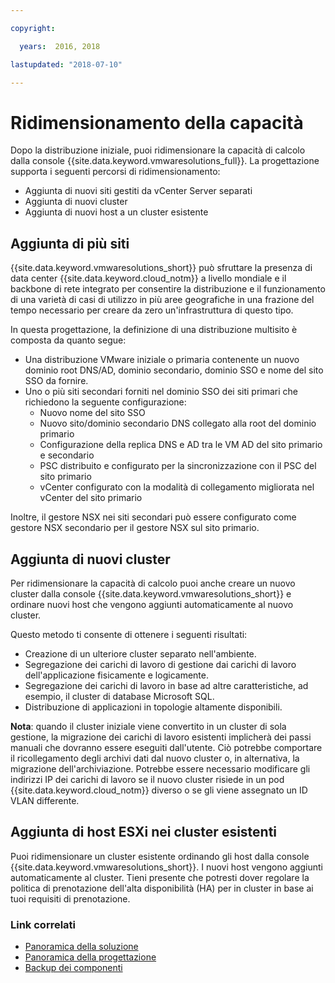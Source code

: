 ```yaml
---

copyright:

  years:  2016, 2018

lastupdated: "2018-07-10"

---
```


# Ridimensionamento della capacità

Dopo la distribuzione iniziale, puoi ridimensionare la capacità di calcolo dalla console {{site.data.keyword.vmwaresolutions_full}}. La progettazione supporta i seguenti percorsi di ridimensionamento:
* Aggiunta di nuovi siti gestiti da vCenter Server separati
* Aggiunta di nuovi cluster
* Aggiunta di nuovi host a un cluster esistente

## Aggiunta di più siti

{{site.data.keyword.vmwaresolutions_short}} può sfruttare la presenza di data center {{site.data.keyword.cloud_notm}} a livello mondiale e il backbone di rete integrato per consentire la distribuzione e il funzionamento di una varietà di casi di utilizzo in più aree geografiche in una frazione del tempo necessario per creare da zero un'infrastruttura di questo tipo.

In questa progettazione, la definizione di una distribuzione multisito è composta da quanto segue:
* Una distribuzione VMware iniziale o primaria contenente un nuovo dominio root DNS/AD, dominio secondario, dominio SSO e nome del sito SSO da fornire.
* Uno o più siti secondari forniti nel dominio SSO dei siti primari che richiedono la seguente configurazione:
   * Nuovo nome del sito SSO
   * Nuovo sito/dominio secondario DNS collegato alla root del dominio primario
   * Configurazione della replica DNS e AD tra le VM AD del sito primario e secondario
   * PSC distribuito e configurato per la sincronizzazione con il PSC del sito primario
   * vCenter configurato con la modalità di collegamento migliorata nel vCenter del sito primario

Inoltre, il gestore NSX nei siti secondari può essere configurato come gestore NSX secondario per il gestore NSX sul sito primario.

## Aggiunta di nuovi cluster

Per ridimensionare la capacità di calcolo puoi anche creare un nuovo cluster dalla console {{site.data.keyword.vmwaresolutions_short}} e ordinare nuovi host che vengono aggiunti automaticamente al nuovo cluster.

Questo metodo ti consente di ottenere i seguenti risultati:
* Creazione di un ulteriore cluster separato nell'ambiente.
* Segregazione dei carichi di lavoro di gestione dai carichi di lavoro dell'applicazione fisicamente e logicamente.
* Segregazione dei carichi di lavoro in base ad altre caratteristiche, ad esempio, il cluster di database Microsoft SQL.
* Distribuzione di applicazioni in topologie altamente disponibili.

**Nota**: quando il cluster iniziale viene convertito in un cluster di sola gestione, la migrazione dei carichi di lavoro esistenti implicherà dei passi manuali che dovranno essere eseguiti dall'utente. Ciò potrebbe comportare il ricollegamento degli archivi dati dal nuovo cluster o, in alternativa, la migrazione dell'archiviazione. Potrebbe essere necessario modificare gli indirizzi IP dei carichi di lavoro se il nuovo cluster risiede in un pod {{site.data.keyword.cloud_notm}} diverso o se gli viene assegnato un ID VLAN differente.

## Aggiunta di host ESXi nei cluster esistenti

Puoi ridimensionare un cluster esistente ordinando gli host dalla console {{site.data.keyword.vmwaresolutions_short}}.  I nuovi host vengono aggiunti automaticamente al cluster. Tieni presente che potresti dover regolare la politica di prenotazione dell'alta disponibilità (HA) per in cluster in base ai tuoi requisiti di prenotazione.

### Link correlati

* [Panoramica della soluzione](solution_overview.html)
* [Panoramica della progettazione](design_overview.html)
* [Backup dei componenti](solution_backingup.html)
